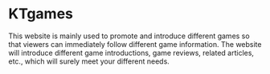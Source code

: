 # KTgames
This website is mainly used to promote and introduce different games so that viewers can immediately follow different game information. The website will introduce different game introductions, game reviews, related articles, etc., which will surely meet your different needs.
